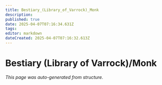 ```yaml
---
title: Bestiary_(Library_of_Varrock)_Monk
description: 
published: true
date: 2025-04-07T07:16:34.631Z
tags: 
editor: markdown
dateCreated: 2025-04-07T07:16:32.613Z
---
```


# Bestiary (Library of Varrock)/Monk

*This page was auto-generated from structure.*